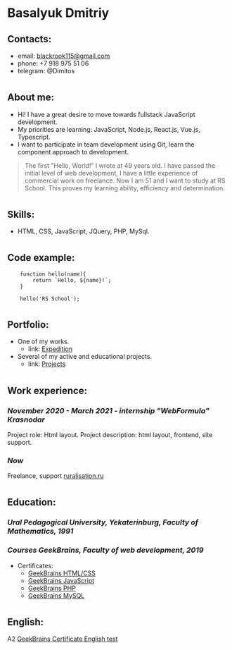 # Basalyuk Dmitriy

## Contacts: 

- email: blackrook115@gmail.com
- phone: +7 918 975 51 06
- telegram: @Dimitos

#

## About me:

- Hi! I have a great desire to move towards fullstack JavaScript development.
- My priorities are learning: JavaScript, Node.js, React.js, Vue.js, Typescript.
- I want to participate in team development using Git, learn the component approach to development.

> The first "Hello, World!" I wrote at 49 years old. I have passed the initial level of web development, I have a little experience of commercial work on freelance. Now I am 51 and I want to study at RS School. This proves my learning ability, efficiency and determination.

#

## Skills: 

- HTML, CSS, JavaScript, JQuery, PHP, MySql.

#

## Code example:

```
    function hello(name){
        return `Hello, ${name}!`;
    }

    hello('RS School');
```

#

## Portfolio:

- One of my works.
  - link: [Expedition](https://ruralisation.ru/expedition 'Expedition')
- Several of my active and educational projects.
  - link: [Projects](https://domdev.ru/projects 'Projects')

#

## Work experience:

### _November 2020 - March 2021 - internship "WebFormula" Krasnodar_

Project role: Html layout.
Project description: html layout, frontend, site support.

### _Now_

Freelance, support [ruralisation.ru](https://ruralisation.ru 'Project Ruralisation')

#

## Education: 

### _Ural Pedagogical University, Yekaterinburg, Faculty of Mathematics, 1991_

### _Courses GeekBrains, Faculty of web development, 2019_

- Certificates:
  - [GeekBrains HTML/CSS](https://gb.ru/certificates/606233.en 'Certificate GeekBrains HTML/CSS')
  - [GeekBrains JavaScript](https://gb.ru/certificates/617670.en 'Certificate GeekBrains JavaScript')
  - [GeekBrains PHP](https://gb.ru/certificates/682266.en 'Certificate GeekBrains PHP')
  - [GeekBrains MySQL](https://gb.ru/certificates/709713.en 'Certificate GeekBrains MySQL')

#

## English:

A2 [GeekBrains Certificate English test](https://gb.ru/certificates/650735.en 'Certificate English test')

#
